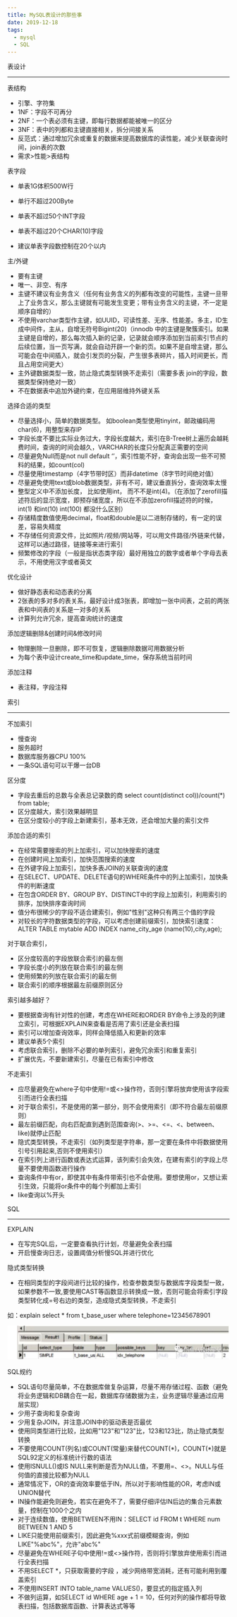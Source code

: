 ```yaml
---
title: MySQL表设计的那些事
date: 2019-12-18
tags: 
  - mysql 
  - SQL
---
```

表设计

---

表结构

* 引擎、字符集
* 1NF：字段不可再分
* 2NF：一个表必须有主键，即每行数据都能被唯一的区分
* 3NF：表中的列都和主键直接相关，拆分间接关系
* 反范式：通过增加冗余或重复的数据来提高数据库的读性能，减少关联查询时间，join表的次数
* 需求\>性能\>表结构

表字段

* 单表1G体积500W⾏

* 单⾏不超过200Byte
* 单表不超过50个INT字段
* 单表不超过20个CHAR(10)字段
* 建议单表字段数控制在20个以内

主/外键

* 要有主键
* 唯一、非空、有序
* 主键不建议有业务含义（任何有业务含义的列都有改变的可能性，主键一旦带上了业务含义，那么主键就有可能发生变更；带有业务含义的主键，不一定是顺序自增的）
* 不使用varchar类型作主键，如UUID，可读性差、无序、性能差。多主，ID生成中间件，主从，自增无符号Bigint(20)（innodb 中的主键是聚簇索引。如果主键是自增的，那么每次插入新的记录，记录就会顺序添加到当前索引节点的后续位置，当一页写满，就会自动开辟一个新的页。如果不是自增主键，那么可能会在中间插入，就会引发页的分裂，产生很多表碎片，插入时间更长，而且占用空间更大）
* 主外键数据类型一致，防止隐式类型转换不走索引（需要多表 join的字段，数据类型保持绝对一致）
* 不在数据表中追加外键约束，在应用层维持外键关系

选择合适的类型

* 尽量选择小，简单的数据类型。 如boolean类型使用tinyint，邮政编码用char(6)，用整型来存IP
* 字段长度不要比实际业务过大，字段长度越大，索引在B-Tree树上遍历会越耗费时间，查询的时间会越久，VARCHAR的长度只分配真正需要的空间
* 尽量避免Null而是not null default ‘’，索引性能不好，查询会出现一些不可预料的结果，如count(col)
* 尽量使用timestamp（4字节带时区）而非datetime（8字节时间绝对值）
* 尽量避免使用text或blob数据类型，非有不可，建议垂直拆分，查询效率太慢
* 整型定义中不添加长度， 比如使用int， 而不不是int(4)。（在添加了zerofill描述符后的显示宽度，即预存储宽度，所以在不添加zerofill描述符的时候，int(1) 和int(10) int(100) 都没什么区别）
* 存储精度数值使用decimal，float和double是以二进制存储的，有一定的误差，容易失精度
* 不存储任何资源文件，比如照片/视频/网站等，可以用文件路径/外链来代替，这样可以通过路径，链接等来进行索引
* 频繁修改的字段（一般是指状态类字段）最好用独立的数字或者单个字母去表示，不用使用汉字或者英文

优化设计

* 做好静态表和动态表的分离
* 2张表的多对多的表关系，最好设计成3张表，即增加一张中间表，之前的两张表和中间表的关系是一对多的关系
* 计算列允许冗余，提高查询统计的速度

添加逻辑删除&创建时间&修改时间

* 物理删除一旦删除，即不可恢复，逻辑删除数据可用数据分析
* 为每个表中设计create\_time和update\_time，保存系统当前时间

添加注释

* 表注释，字段注释

索引

---

不加索引

* 慢查询
* 服务超时
* 数据库服务器CPU 100%
* 一条SQL语句可以干爆一台DB

区分度

* 字段去重后的总数与全表总记录数的商 select count(distinct col))/count(\*) from table;
* 区分度越大，索引效果越明显
* 在区分度较小的字段上新建索引，基本无效，还会增加大量的索引文件

添加合适的索引

* 在经常需要搜索的列上加索引，可以加快搜索的速度
* 在创建时间上加索引，加快范围搜索的速度
* 在外键字段上加索引，加快多表JOIN的关联查询的速度
* 在SELECT、UPDATE、DELETE语句的WHERE条件中的列上加索引，加快条件的判断速度
* 在包含ORDER BY、GROUP BY、DISTINCT中的字段上加索引，利用索引的排序，加快排序查询时间
* 值分布很稀少的字段不适合建索引，例如"性别"这种只有两三个值的字段
* 对较长的字符数据类型的字段，可以考虑创建前缀索引，加快索引速度：ALTER TABLE mytable ADD INDEX name\_city\_age (name(10),city,age);

对于联合索引，

* 区分度较高的字段放联合索引的最左侧
* 字段长度小的列放在联合索引的最左侧
* 使用频繁的列放在联合索引的最左侧
* 联合索引的顺序根据最左前缀原则区分

索引越多越好？

* 要根据查询有针对性的创建，考虑在WHERE和ORDER BY命令上涉及的列建立索引，可根据EXPLAIN来查看是否用了索引还是全表扫描
* 索引可以增加查询效率，同样会降低插入和更新的效率
* 建议单表5个索引
* 考虑联合索引，删除不必要的单列索引，避免冗余索引和重复索引
* 扩展优先，不要新建索引，尽量在已有索引中修改

不走索引

* 应尽量避免在where子句中使用!=或\<\>操作符，否则引擎将放弃使用该字段索引而进行全表扫描
* 对于联合索引，不是使用的第一部分，则不会使用索引（即不符合最左前缀原则）
* 最左前缀匹配，向右匹配直到遇到范围查询(\>、\>=、\<=、\<、between、like)就停止匹配
* 隐式类型转换，不走索引（如列类型是字符串，那一定要在条件中将数据使用引号引用起来,否则不使用索引）
* 在索引列上进行函数或表达式运算，该列索引会失效，在建有索引的字段上尽量不要使用函数进行操作
* 查询条件中有or，即使其中有条件带索引也不会使用。要想使用or，又想让索引生效，只能将or条件中的每个列都加上索引
* like查询以%开头

SQL

---

EXPLAIN

* 在写完SQL后，一定要查看执行计划，尽量避免全表扫描
* 开启慢查询日志，设置阈值分析慢SQL并进行优化

隐式类型转换

* 在相同类型的字段间进行比较的操作，检查参数类型与数据库字段类型一致，如果参数不一致,要使用CAST等函数显示转换成一致，否则可能会将索引字段类型转化成=号右边的类型，造成隐式类型转换，不走索引

如：explain select \* from t\_base\_user where telephone=12345678901

![](resources/34F4C6FB9F558607B25EC01C1505FC59.jpg)

SQL规约

* SQL语句尽量简单，不在数据库做复杂运算，尽量不用存储过程、函数（避免将业务逻辑和DB耦合在一起，数据库存储数据为主，业务逻辑尽量通过应用层实现）
* 少用子查询和复杂查询
* 少用复杂JOIN，并注意JOIN中的驱动表是否最优
* 使用同类型进行比较，比如用"123"和"123"比，123和123比，防止隐式类型转换
* 不要使用COUNT(列名)或COUNT(常量)来替代COUNT(\*)，COUNT(\*)就是SQL92定义的标准统计行数的语法
* 使用ISNULL()或IS NULL来判断是否为NULL值，不要用=、\<\>。NULL与任何值的直接比较都为NULL
* 通常情况下，OR的查询效率要低于IN，所以对于影响性能的OR，考虑IN或UNION替代
* IN操作能避免则避免，若实在避免不了，需要仔细评估IN后边的集合元素数量，控制在1000个之内
* 对于连续数值，使用BETWEEN不用IN：SELECT id FROM t WHERE num BETWEEN 1 AND 5
* LIKE只能使用前缀索引，因此避免%xxx式前缀模糊查询，例如LIKE"%abc%"，允许"abc%"
* 尽量避免在WHERE子句中使用!=或\<\>操作符，否则将引擎放弃使用索引而进行全表扫描
* 不用SELECT \*，只获取需要的字段 ，减少网络带宽消耗，还有可能利用到覆盖索引
* 不使用INSERT INTO table\_name VALUES()，要显式的指定插入列
* 不做列运算，如SELECT id WHERE age + 1 = 10，任何对列的操作都将导致表扫描，包括数据库函数、计算表达式等等

